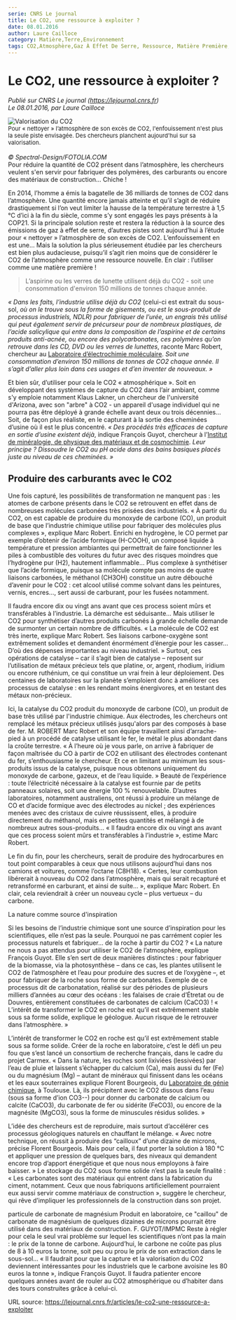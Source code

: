 ```yaml
---
serie: CNRS Le journal
title: Le CO2, une ressource à exploiter ?
date: 08.01.2016
author: Laure Cailloce
category: Matière,Terre,Environnement
tags: CO2,Atmosphère,Gaz À Effet De Serre, Ressource, Matière Première, Monoxyde De Carbone, Acide Formique, Méthanol, Capture, Catalyse, Carbonatation, Roche, Octane
---
```


# Le CO2, une ressource à exploiter ?

*Publié sur CNRS Le journal (https://lejournal.cnrs.fr)*  
*Le 08.01.2016, par Laure Cailloce*

<div class="image">
<img src="https://lejournal.cnrs.fr/sites/default/files/styles/visuel_principal/public/assets/images/fotolia_52889070_72dpi.jpg?itok=BwkFAHRD" alt="Valorisation du CO2" />
<div class="legende" style="font-size: small;">Pour « nettoyer » l’atmosphère de son excès de CO2, l'enfouissement n'est plus la seule piste envisagée. Des chercheurs planchent aujourd'hui sur sa valorisation.</div>
<br />
<i>© Spectral-Design/FOTOLIA.COM</i>
</div>

<div class="chapeau">
Pour réduire la quantité de CO2 présent dans l’atmosphère, les chercheurs veulent s'en servir pour fabriquer des polymères, des carburants ou encore des matériaux de construction… Chiche !
</div>

En 2014, l’homme a émis la bagatelle de 36 milliards de tonnes de CO2 dans l’atmosphère. Une quantité encore jamais atteinte et qu’il s’agit de réduire drastiquement si l’on veut limiter la hausse de la température terrestre à 1,5 °C d’ici à la fin du siècle, comme s’y sont engagés les pays présents à la COP21. Si la principale solution reste et restera la réduction à la source des émissions de gaz à effet de serre, d’autres pistes sont aujourd’hui à l’étude pour « nettoyer » l’atmosphère de son excès de CO2. L’enfouissement en est une… Mais la solution la plus sérieusement étudiée par les chercheurs est bien plus audacieuse, puisqu’il s’agit rien moins que de considérer le CO2 de l’atmosphère comme une ressource nouvelle. En clair : l’utiliser comme une matière première !
 

>L’aspirine ou les verres de lunette utilisent déjà du CO2 - soit une consommation d'environ 150 millions de tonnes chaque année.

*« Dans les faits, l’industrie utilise déjà du CO2* (celui-ci est extrait du sous-sol, *où on le trouve sous la forme de gisements, ou est le sous-produit de processus industriels, NDLR) pour fabriquer de l’urée, un engrais très utilisé qui peut également servir de précurseur pour de nombreux plastiques, de l’acide salicylique qui entre dans la composition de l’aspirine et de certains produits anti-acnée, ou encore des polycarbonates, ces polymères qu’on retrouve dans les CD, DVD ou les verres de lunettes*, raconte Marc Robert, chercheur au [Laboratoire d’électrochimie moléculaire][1]. *Soit une consommation d’environ 150 millions de tonnes de CO2 chaque année. Il s’agit d’aller plus loin dans ces usages et d’en inventer de nouveaux. »*

Et bien sûr, d’utiliser pour cela le CO2 « atmosphérique ». Soit en développant des systèmes de capture du CO2 dans l’air ambiant, comme s'y emploie notamment Klaus Lakner, un chercheur de l'université d'Arizona, avec son "arbre" à CO2 - un appareil d'usage individuel qui ne pourra pas être déployé à grande échelle avant deux ou trois décennies... Soit, de façon plus réaliste, en le capturant à la sortie des cheminées d’usine où il est le plus concentré. *« Des procédés très efficaces de capture en sortie d’usine existent déjà*, indique François Guyot, chercheur à l’[Institut de minéralogie, de physique des matériaux et de cosmochimie][2]. *Leur principe ? Dissoudre le CO2 au pH acide dans des bains basiques placés juste au niveau de ces cheminées. »*

## Produire des carburants avec le CO2

Une fois capturé, les possibilités de transformation ne manquent pas : les atomes de carbone présents dans le CO2 se retrouvent en effet dans de nombreuses molécules carbonées très prisées des industriels. « À partir du CO2, on est capable de produire du monoxyde de carbone (CO), un produit de base que l’industrie chimique utilise pour fabriquer des molécules plus complexes », explique Marc Robert. Enrichi en hydrogène, le CO permet par exemple d’obtenir de l’acide formique (H-COOH), un composé liquide à température et pression ambiantes qui permettrait de faire fonctionner les piles à combustible des voitures du futur avec des risques moindres que l’hydrogène pur (H2), hautement inflammable… Plus complexe à synthétiser que l’acide formique, puisque sa molécule compte pas moins de quatre liaisons carbonées, le méthanol (CH3OH) constitue un autre débouché d’avenir pour le CO2 : cet alcool utilisé comme solvant dans les peintures, vernis, encres…, sert aussi de carburant, pour les fusées notamment.

Il faudra encore dix ou vingt ans avant que ces process soient mûrs et transférables à l’industrie.
La démarche est séduisante… Mais utiliser le CO2 pour synthétiser d’autres produits carbonés à grande échelle demande de surmonter un certain nombre de difficultés. « La molécule de CO2 est très inerte, explique Marc Robert. Ses liaisons carbone-oxygène sont extrêmement solides et demandent énormément d’énergie pour les casser… D’où des dépenses importantes au niveau industriel. » Surtout, ces opérations de catalyse – car il s’agit bien de catalyse – reposent sur l’utilisation de métaux précieux tels que platine, or, argent, rhodium, iridium ou encore ruthénium, ce qui constitue un vrai frein à leur déploiement. Des centaines de laboratoires sur la planète s’emploient donc à améliorer ces processus de catalyse : en les rendant moins énergivores, et en testant des métaux non-précieux.
 


Ici, la catalyse du CO2 produit du monoxyde de carbone (CO), un produit de base très utilisé par l'industrie chimique. Aux électrodes, les chercheurs ont remplacé les métaux précieux utilisés jusqu'alors par des composés à base de fer.
 M. ROBERT
Marc Robert et son équipe travaillent ainsi d’arrache-pied à un procédé de catalyse utilisant le fer, le métal le plus abondant dans la croûte terrestre. « À l’heure où je vous parle, on arrive à fabriquer de façon maîtrisée du CO à partir de CO2 en utilisant des électrodes contenant du fer, s’enthousiasme le chercheur. Et ce en limitant au minimum les sous-produits issus de la catalyse, puisque nous obtenons uniquement du monoxyde de carbone, gazeux, et de l’eau liquide. » Beauté de l’expérience : toute l’électricité nécessaire à la catalyse est fournie par de petits panneaux solaires, soit une énergie 100 % renouvelable. D’autres laboratoires, notamment australiens, ont réussi à produire un mélange de CO et d’acide formique avec des électrodes au nickel ; des expériences menées avec des cristaux de cuivre réussissent, elles, à produire directement du méthanol, mais en petites quantités et mélangé à de nombreux autres sous-produits… « Il faudra encore dix ou vingt ans avant que ces process soient mûrs et transférables à l’industrie », estime Marc Robert.

Le fin du fin, pour les chercheurs, serait de produire des hydrocarbures en tout point comparables à ceux que nous utilisons aujourd’hui dans nos camions et voitures, comme l’octane (C8H18). « Certes, leur combustion libérerait à nouveau du CO2 dans l’atmosphère, mais qui serait recapturé et retransformé en carburant, et ainsi de suite… », explique Marc Robert. En clair, cela reviendrait à créer un nouveau cycle – plus vertueux – du carbone.

La nature comme source d'inspiration

Si les besoins de l’industrie chimique sont une source d’inspiration pour les scientifiques, elle n’est pas la seule. Pourquoi ne pas carrément copier les processus naturels et fabriquer… de la roche à partir du CO2 ? « La nature ne nous a pas attendus pour utiliser le CO2 de l’atmosphère, explique François Guyot. Elle s’en sert de deux manières distinctes : pour fabriquer de la biomasse, via la photosynthèse – dans ce cas, les plantes utilisent le CO2 de l’atmosphère et l’eau pour produire des sucres et de l’oxygène –, et pour fabriquer de la roche sous forme de carbonates. Exemple de ce processus dit de carbonatation, réalisé sur des périodes de plusieurs milliers d’années au cœur des océans : les falaises de craie d’Étretat ou de Douvres, entièrement constituées de carbonates de calcium (CaCO3) ! « L’intérêt de transformer le CO2 en roche est qu’il est extrêmement stable sous sa forme solide, explique le géologue. Aucun risque de le retrouver dans l’atmosphère. »

L’intérêt de transformer le CO2 en roche est qu’il est extrêmement stable sous sa forme solide.
Créer de la roche en laboratoire, c’est le défi un peu fou que s’est lancé un consortium de recherche français, dans le cadre du projet Carmex. « Dans la nature, les roches sont lixiviées (lessivées) par l’eau de pluie et laissent s’échapper du calcium (Ca), mais aussi du fer (Fe) ou du magnésium (Mg) – autant de minéraux qui finissent dans les océans et les eaux souterraines explique Florent Bourgeois, du [Laboratoire de génie chimique][3], à Toulouse. Là, ils précipitent avec le CO2 dissous dans l’eau (sous sa forme d’ion CO3--) pour donner du carbonate de calcium ou calcite (CaCO3), du carbonate de fer ou sidérite (FeCO3), ou encore de la magnésite (MgCO3), sous la forme de minuscules résidus solides. »

L’idée des chercheurs est de reproduire, mais surtout d’accélérer ces processus géologiques naturels en chauffant le mélange. « Avec notre technique, on réussit à produire des “cailloux” d’une dizaine de microns, précise Florent Bourgeois. Mais pour cela, il faut porter la solution à 180 °C et appliquer une pression de quelques bars, des niveaux qui demandent encore trop d’apport énergétique et que nous nous employons à faire baisser. » Le stockage du CO2 sous forme solide n’est pas la seule finalité : « Les carbonates sont des matériaux qui entrent dans la fabrication du ciment, notamment. Ceux que nous fabriquons artificiellement pourraient eux aussi servir comme matériaux de construction », suggère le chercheur, qui rêve d’impliquer les professionnels de la construction dans son projet.

particule de carbonate de magnésium
Produit en laboratoire, ce "caillou" de carbonate de magnésium de quelques dizaines de microns pourrait être utilisé dans des matériaux de construction.
 F. GUYOT/IMPMC
Reste à régler pour cela le seul vrai problème sur lequel les scientifiques n’ont pas la main : le prix de la tonne de carbone. Aujourd’hui, le carbone ne coûte pas plus de 8 à 10 euros la tonne, soit peu ou prou le prix de son extraction dans le sous-sol… «  Il faudrait pour que la capture et la valorisation du CO2 deviennent intéressantes pour les industriels que le carbone avoisine les 80 euros la tonne », indique François Guyot. Il faudra patienter encore quelques années avant de rouler au CO2 atmosphérique ou d’habiter dans des tours construites grâce à celui-ci.

URL source: https://lejournal.cnrs.fr/articles/le-co2-une-ressource-a-exploiter

[1]: http://www.lemp7.cnrs.fr/
[2]: http://www.impmc.upmc.fr/fr/institut.html
[3]: http://www.lgc.cnrs.fr/

